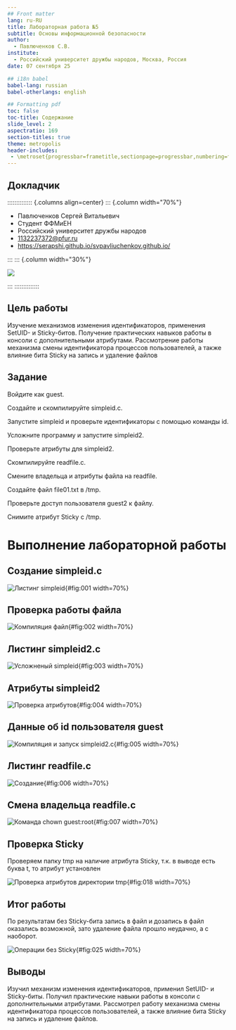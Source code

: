 ```yaml
---
## Front matter
lang: ru-RU
title: Лабораторная работа №5
subtitle: Основы информационной безопасности
author:
  - Павлюченков С.В.
institute:
  - Российский университет дружбы народов, Москва, Россия
date: 07 сентября 25

## i18n babel
babel-lang: russian
babel-otherlangs: english

## Formatting pdf
toc: false
toc-title: Содержание
slide_level: 2
aspectratio: 169
section-titles: true
theme: metropolis
header-includes:
 - \metroset{progressbar=frametitle,sectionpage=progressbar,numbering=fraction}
---
```



## Докладчик

:::::::::::::: {.columns align=center}
::: {.column width="70%"}

  * Павлюченков Сергей Витальевич
  * Студент ФФМиЕН
  * Российский университет дружбы народов
  * [1132237372@pfur.ru](mailto:1132237372@pfur.ru)
  * <https://serapshi.github.io/svpavliuchenkov.github.io/>

:::
::: {.column width="30%"}

![](./image/my_photo.jpg)

:::
::::::::::::::


## Цель работы

Изучение механизмов изменения идентификаторов, применения
SetUID- и Sticky-битов. Получение практических навыков работы в консоли с дополнительными атрибутами. Рассмотрение работы механизма
смены идентификатора процессов пользователей, а также влияние бита
Sticky на запись и удаление файлов


## Задание

Войдите как guest.

Создайте и скомпилируйте simpleid.c.

Запустите simpleid и проверьте идентификаторы с помощью команды id.

Усложните программу и запустите simpleid2.

Проверьте атрибуты для simpleid2.

Скомпилируйте readfile.c.

Смените владельца и атрибуты файла на readfile.

Создайте файл file01.txt в /tmp.

Проверьте доступ пользователя guest2 к файлу.

Снимите атрибут Sticky с /tmp.



# Выполнение лабораторной работы


## Создание simpleid.c

![Листинг simpleid](image/2.png){#fig:001 width=70%}

## Проверка работы файла

![Компиляция файл](image/3.png){#fig:002 width=70%}

##  Листинг simpleid2.c 

![Усложненый simpleid](image/4.png){#fig:003 width=70%}


## Атрибуты simpleid2 
![Проверка атрибутов ](image/7.png){#fig:004 width=70%}

## Данные об id пользователя guest

![Компиляция и запуск simpleid2.c ](image/8.png){#fig:005 width=70%}

## Листинг readfile.c 

![Создание](image/11.png){#fig:006 width=70%}

## Смена владельца readfile.c

![Команда chown guest:root](image/13.png){#fig:007 width=70%}


## Проверка Sticky

Проверяем папку tmp на наличие атрибута Sticky, т.к. в выводе есть буква t, то атрибут установлен 

![Проверка атрибутов директории tmp](image/16.PNG){#fig:018 width=70%}


## Итог работы

По результатам без Sticky-бита запись в файл и дозапись в файл оказались возможной, зато удаление файла прошло неудачно, а с наоборот.

![Операции без Sticky](image/23.PNG){#fig:025 width=70%}


## Выводы

Изучил механизм изменения идентификаторов, применил
SetUID- и Sticky-биты. Получил практические навыки работы в консоли с дополнительными атрибутами. Рассмотрел работу механизма
смены идентификатора процессов пользователей, а также влияние бита
Sticky на запись и удаление файлов.
